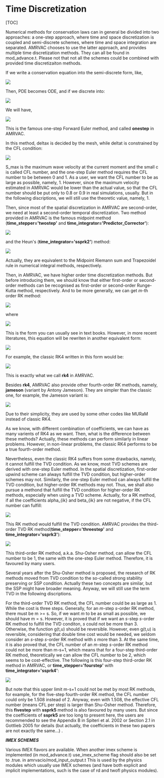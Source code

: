 # Time Discretization

[TOC]

Numerical methods for conservation laws can in general be divided into two approaches: a one-step approach, where time and space discretization is coupled and semi-discrete schemes, where time and space integration are separated. AMRVAC chooses to use the latter approach, and provides multiple time discretization methods. They can all be found in mod_advance.t. Please not that not all the schemes could be combined with provided time discretizaiton methods.

If we write a conservation equation into the semi-discrete form, like,

![](figmovdir/td_eq_01.png)

Then, PDE becomes ODE, and if we discrete into: 

![](figmovdir/td_eq_02.png)

We will have,

![](figmovdir/td_eq_03.png)

This is the famous one-step Forward Euler method, and called **onestep** in AMRVAC.

In this method, deltax is decided by the mesh, while deltat is constrained by the CFL condition:

![](figmovdir/td_eq_04.png)

S_max is the maximum wave velocity at the current moment and the small c is called CFL number, and the one-step Euler method requires the CFL number to be between 0 and 1.
As a user, we want the CFL number to be as large as possible, namely, 1.
However, since the maximum velocity estimated in AMRVAC would be lower than the actual value, so that the CFL number should be put only to 0.8 or 0.9 in real simulations, usually.
But in the following discriptions, we will still use the theoretic value, namely, 1.

Then, since most of the spatial discretization in AMRVAC are second-order, we need at least a second-order temporal discretization. Two method provided in AMRVAC is the famous midpoint method (**time_stepper='twostep'** and **time_integrator='Predictor_Corrector'**):

![](figmovdir/td_eq_05.png)

and the Heun's (**time_integrator='ssprk2'**) method:

![](figmovdir/td_eq_06.png)

Actually, they are equivalent to the Midpoint Riemann sum and Trapezoidel rule in numerical integral methods, respectively.

Then, in AMRVAC, we have higher order time discretization methods.
But before introducing them, we should know that either first-order or second-order methods can be recognised as first-order or second-order Runge-Kutta method, respectively. And to be more generally, we can get *m*-th order RK method:

![](figmovdir/td_eq_07.png)

where

![](figmovdir/td_eq_08.png)

This is the form you can usually see in text books. However, in more recent literatures, this equation will be rewriten in another equivalent form:

![](figmovdir/td_eq_09.png)

For example, the classic RK4 written in this form would be:

![](figmovdir/td_eq_10.png)

This is exactly what we call **rk4** in AMRVAC.

Besides **rk4**, AMRVAC also provide other fourth-order RK methods, namely, **jameson** (variant by Antony Jameson). They are simpler than the classic one, for example, the Jameson variant is:

![](figmovdir/td_eq_11.png)

Due to their simplicity, they are used by some other codes like MURaM instead of classic RK4.

As we know, with different combination of coefficients, we can have as many varients of RK4 as we want.
Then, what is the difference between these methods?
Actually, these methods can perform similarly in linear problems.
However, in non-linear problems, the classic RK4 performs to be a true fourth-order method.

Nevertheless, even the classic RK4 suffers from some drawbacks, namely, it cannot fulfill the TVD condition.
As we know, most TVD schemes are derived with one-step Euler method.
In the spatial discretization, first-order upwind scheme can always fulfill the TVD condition, but higher-order schemes may not.
Similarly, the one-step Euler method can always fulfill the TVD condition, but higher-order RK methods may not.
Thus, we shall also pursue a methond that fulfill the TVD condition for higher-order RK methods, especially when using a TVD scheme.
Actually, for a RK method, if all the coefficients alpha_{ik} and beta_{ik} are not negative, if the CFL number can fulfill:

![](figmovdir/td_eq_12.png)

This RK method would fulfill the TVD condition.
AMRVAC provides the third-order TVD RK method(**time_stepper='threestep'** and **time_integrator='ssprk3'**):

![](figmovdir/td_eq_13.png)

This third-order RK method, a.k.a. Shu-Osher method, can allow the CFL number to be 1, the same with the one-step Euler method.
Therefore, it is favoured by many users.

Several years after the Shu-Osher method is proposed, the research of RK methods moved from TVD condition to the so-called strong stability preserving or SSP condition.
Actually these two concepts are similar, but the SSP might have broader meaning.
Anyway, we will still use the term TVD in the following discriptions.

For the third-order TVD RK method, the CFL number could be as large as 1.
While the cost is three steps. Generally, for an *m*-step *s*-order RK method, there must be m >= s.
So, if we want *m* to be as small as possible, we should have m = s.
However, it is proved that if we want an *s*-step *s*-order RK method to fulfill the TVD conditon, *s* could not be more than 3. Otherwise, the function g(t,u) should be reversible. However, even g(t,u) is reversible, considering that double time cost would be needed, we seldom consider an *s*-step *s*-order RK method with *s* more than 3. At the same time, it is also proved that, the CFL number of an *m*-step *s*-order RK method could not be more than m-s+1, which means that for a four-step third-order RK method, theoretically we can allow the CFL number to be 2, which seems to be cost-effective. The following is this four-step third-order RK method in AMRVAC, or **time_stepper='fourstep'** with **time_integrator='ssprk4'**:

![](figmovdir/td_eq_14.png)

But note that this upper limit m-s+1 could not be met by most RK methods, for example, for the five-step fourth-order RK method, the CFL number could only be 1.508 instead of 2. Anyway, even with 1.508, the effective CFL number (means CFL per step) is larger than Shu-Osher method. Therefore, this **fivestep** with **ssprk5** method is also favoured by many users. But since the coefficients of **ssprk5** are too long to present here, the users are recommended to see the Appendix B in Spiteri et al. 2002 or Section 2.1 in Gottlieb 2005 for details (but actually, the coefficients in these two papers are not exactly the same...) .

***IMEX SCHEMES***

Various IMEX flavors are available.
When another imex scheme is implemented (in mod\_advance.t) use\_imex\_scheme flag should  also be set to .true.  in amrvacio/mod\_input\_output.t
This is used by the physics modules which usually use IMEX schemes (and have both explicit and implicit implementations, such is the case of rd and twofl physics modules).

